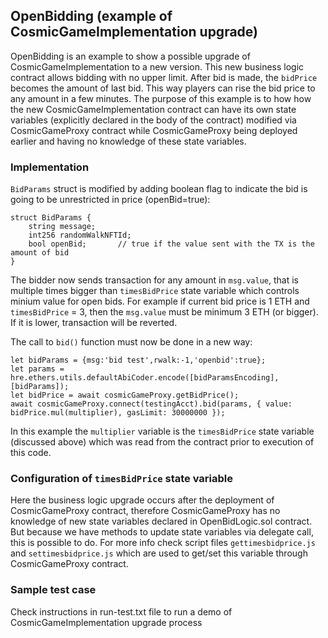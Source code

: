 ## OpenBidding (example of CosmicGameImplementation upgrade)
OpenBidding is an example to show a possible upgrade of CosmicGameImplementation to a new version.
This new business logic contract allows bidding with no upper limit. After bid is made, the `bidPrice` becomes the amount of last bid. This way players can rise the bid price to any amount in a few minutes. The purpose of this example is to how how the new CosmicGameImplementation contract can have its own state variables (explicitly declared in the body of the contract) modified via CosmicGameProxy contract while CosmicGameProxy being deployed earlier and having no knowledge of these state variables.

### Implementation

`BidParams` struct is modified by adding boolean flag to indicate the bid is going to be unrestricted in price (openBid=true):

    struct BidParams {
        string message;
        int256 randomWalkNFTId;
        bool openBid;       // true if the value sent with the TX is the amount of bid
    }   

The bidder now sends transaction for any amount in `msg.value`, that is multiple times bigger than `timesBidPrice` state variable which controls minium value for open bids. For example if current bid price is 1 ETH and `timesBidPrice` = 3, then the `msg.value` must be minimum 3 ETH (or bigger). If it is lower, transaction will be reverted.

The call to `bid()` function must now be done in a new way:

    let bidParams = {msg:'bid test',rwalk:-1,'openbid':true};
    let params = hre.ethers.utils.defaultAbiCoder.encode([bidParamsEncoding],[bidParams]);
    let bidPrice = await cosmicGameProxy.getBidPrice();
    await cosmicGameProxy.connect(testingAcct).bid(params, { value: bidPrice.mul(multiplier), gasLimit: 30000000 }); 

In this example the `multiplier` variable is the `timesBidPrice` state variable (discussed above) which was read from the contract prior to execution of this code.

### Configuration of `timesBidPrice` state variable

Here the business logic upgrade occurs after the deployment of CosmicGameProxy contract, therefore CosmicGameProxy has no knowledge of new state variables declared in OpenBidLogic.sol contract. But because we have methods to update state variables via delegate call, this is possible to do. For more info check script files `gettimesbidprice.js` and `settimesbidprice.js` which are used to get/set this variable through CosmicGameProxy contract.


### Sample test case

Check instructions in run-test.txt file to run a demo of CosmicGameImplementation upgrade process
